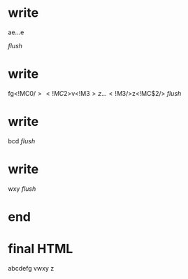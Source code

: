 # write
  <!MC$0>a<!M$1>e...<!M$1/>e
_flush_

# write
  fg<!MC$0/><!MC$2>v<!M$3>z...<!M$3/>z<!MC$2/><script>[{"markerId":2,"componentId":"component-markers-placeholder","input":{}}]</script>
_flush_

# write
  <t id="M$1">bcd</t><script>(M$r=REORDER_RUNTIME)(1)</script>
_flush_

# write
  <t id="M$3">wxy<script>[{"markerId":0,"componentId":"component-markers-placeholder","input":{}}]</script></t><script>M$r(3)</script>
_flush_

# end

# final HTML
  <!--MC$0-->
  <html>
    <head />
    <body>
      abcdefg
      <!--MC$0/-->
      <!--MC$2-->
      vwxy
      <script>
        [{"markerId":0,"componentId":"component-markers-placeholder","input":{}}]
      </script>
      z
      <!--MC$2/-->
      <script>
        [{"markerId":2,"componentId":"component-markers-placeholder","input":{}}]
      </script>
    </body>
  </html>
